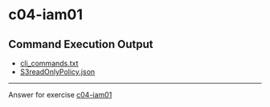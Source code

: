 # c04-iam01

## Command Execution Output
- [cli_commands.txt](cli_commands.txt)
- [S3readOnlyPolicy.json](S3readOnlyPolicy.json)

***
Answer for exercise [c04-iam01](https://github.com/devopsacademyau/academy/blob/4d3701fa0791064e8a5b737acae52c992faaa07e/classes/04class/exercises/c04-iam01/README.md)


